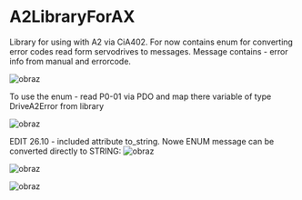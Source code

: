 # A2LibraryForAX
Library for using with A2 via CiA402. For now contains enum for converting error codes read form servodrives to messages. Message contains - error info from manual and errorcode.

![obraz](https://user-images.githubusercontent.com/109360131/197764592-d1880a21-c5f3-4f71-b352-4ae9b6315341.png)

To use the enum - read P0-01 via PDO and map there variable of type DriveA2Error from library

![obraz](https://user-images.githubusercontent.com/109360131/197767818-4741793f-7a66-48f0-9a0c-0fa81d4f2e97.png)

EDIT 26.10 - included attribute to_string. Nowe ENUM message can be converted directly to STRING:
![obraz](https://user-images.githubusercontent.com/109360131/198029355-3d454996-e878-4206-ba16-de4114a58191.png)

![obraz](https://user-images.githubusercontent.com/109360131/198030269-84007296-a901-4069-970b-94cb028a21c2.png)

![obraz](https://user-images.githubusercontent.com/109360131/198030322-35209d99-d0b4-40ce-ab61-8fbf48df528b.png)

